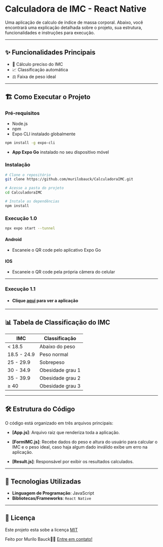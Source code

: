 # Calculadora de IMC - React Native

Uma aplicação de calculo de índice de massa corporal. Abaixo, você encontrará uma explicação detalhada sobre o projeto, sua estrutura, funcionalidades e instruções para execução.

---

## ✨ Funcionalidades Principais

- 🧮 Cálculo preciso do IMC
- 📈 Classificação automática
- ⚖️ Faixa de peso ideal

---

## 🏗️ Como Executar o Projeto

### Pré-requisitos
- Node.js
- npm
- Expo CLI instalado globalmente
```bash
npm install -g expo-cli
```
- **App Expo Go** instalado no seu dispositivo móvel

### Instalação
```bash
# Clone o repositório
git clone https://github.com/murilobauck/CalculadoraIMC.git

# Acesse a pasta do projeto
cd CalculadoraIMC

# Instale as dependências
npm install
```

### Execução 1.0
```bash
npx expo start --tunnel
```
#### Android
- Escaneie o QR code pelo aplicativo Expo Go

#### IOS
- Escaneie o QR code pela própria câmera do celular

---
### Execução 1.1

- #### Clique [aqui](https://drive.google.com/file/d/1kVHqrEEglsmLbcJw6WRH-7Hwj73zNvCL/view?usp=sharing) para ver a aplicação

---

## 📊 Tabela de Classificação do IMC

| IMC            |  Classificação     |
|----------------|--------------------|
| < 18.5         |  Abaixo do peso    |
| 18.5 - 24.9    |  Peso normal       |
| 25 - 29.9      |  Sobrepeso         |
| 30 - 34.9      |  Obesidade grau 1  |
| 35 - 39.9      |  Obesidade grau 2  |
| ≥ 40           |  Obesidade grau 3  |

---


## 🛠️ Estrutura do Código

O código está organizado em três arquivos principais:

- **[App.js]**: Arquivo raiz que renderiza toda a aplicação.

- **[FormIMC.js]**: Recebe dados do peso e altura do usuário para calcular o IMC e o peso ideal, caso haja algum dado inválido exibe um erro na aplicação.

- **[Result.js]**: Responsável por exibir os resultados calculados.

---

## 🚀 Tecnologias Utilizadas

- **Linguagem de Programação**: JavaScript
- **Bibliotecas/Frameworks**: `React Native`

---

## 📝 Licença

Este projeto esta sobe a licença [MIT](https://github.com/murilobauck/ATVDS01/blob/main/LICENSE)

Feito por Murilo Bauck👋🏽 [Entre em contato!](https://www.linkedin.com/in/murilo-bauck-515958306/)